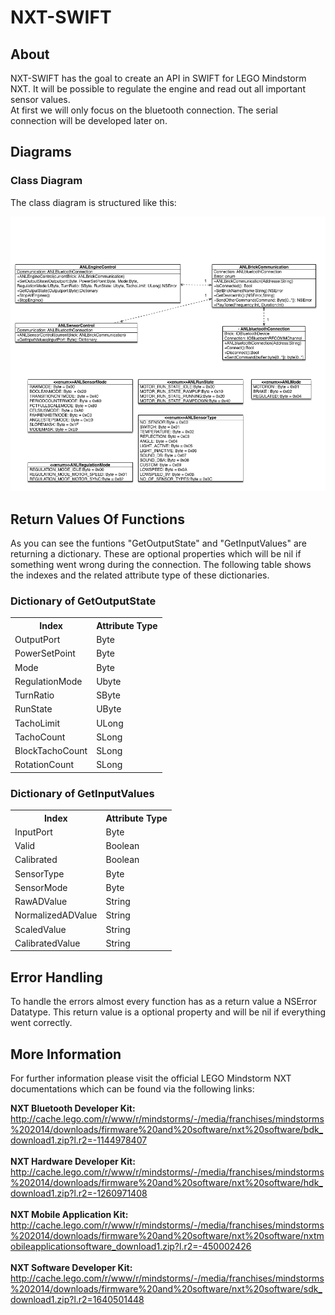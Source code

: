 <h1>NXT-SWIFT</h1>
<h2>About</h2>
<p>NXT-SWIFT has the goal to create an API in SWIFT for LEGO Mindstorm NXT. It will be possible to regulate the engine and read out all important sensor values.<br> At first we will only focus on the bluetooth connection. The serial connection will be developed later on. </p>
<h2>Diagrams</h2>
<h3>Class Diagram</h3>
<p>The class diagram is structured like this: </p>
<img src='Diagrams/classDiagram.bmp' />
<h2>Return Values Of Functions</h2>
<p>As you can see the funtions "GetOutputState" and "GetInputValues" are returning a dictionary. These are optional properties which will be nil if something went wrong during the connection. The following table shows the indexes and the related attribute type of these dictionaries. </p>
<h3>Dictionary of GetOutputState</h3>
  <table>
  <tr>
    <th>Index</th>
    <th>Attribute Type</th>
  </tr>
  <tr>
    <td>OutputPort</td>
    <td>Byte</td>
  </tr>
  <tr>
    <td>PowerSetPoint</td>
    <td>Byte</td>
  </tr>
  <tr>
    <td>Mode</td>
    <td>Byte</td>
  </tr>
  <tr>
    <td>RegulationMode</td>
    <td>Ubyte</td>
  </tr>
  <tr>
    <td>TurnRatio</td>
    <td>SByte</td>
  </tr>
  <tr>
    <td>RunState</td>
    <td>UByte</td>
  </tr>
  <tr>
    <td>TachoLimit</td>
    <td>ULong</td>
  </tr>
  <tr>
    <td>TachoCount</td>
    <td>SLong</td>
  </tr>
  <tr>
    <td>BlockTachoCount</td>
    <td>SLong</td>
  </tr>
  <tr>
    <td>RotationCount</td>
    <td>SLong</td>
  </tr>
  </table>
<h3>Dictionary of GetInputValues</h3>
<table>
  <tr>
    <th>Index</th>
    <th>Attribute Type</th>
  </tr>
  <tr>
    <td>InputPort</td>
    <td>Byte</td>
  </tr>
  <tr>
    <td>Valid</td>
    <td>Boolean</td>
  </tr>
  <tr>
    <td>Calibrated</td>
    <td>Boolean</td>
  </tr>
  <tr>
    <td>SensorType</td>
    <td>Byte</td>
  </tr>
  <tr>
    <td>SensorMode</td>
    <td>Byte</td>
  </tr>
  <tr>
    <td>RawADValue</td>
    <td>String</td>
  </tr>
  <tr>
    <td>NormalizedADValue</td>
    <td>String</td>
  </tr>
  <tr>
    <td>ScaledValue</td>
    <td>String</td>
  </tr>
  <tr>
    <td>CalibratedValue</td>
    <td>String</td>
  </tr>
</table>
<h2>Error Handling</h2>
 <p>To handle the errors almost every function has as a return value a NSError Datatype. This return value is a optional property and will be nil if everything went correctly. </p>
<h2>More Information</h2>
<p>For further information please visit the official LEGO Mindstorm NXT documentations which can be found via the following links: </p>
<p><b>NXT Bluetooth Developer Kit:</b> <a href='http://cache.lego.com/r/www/r/mindstorms/-/media/franchises/mindstorms%202014/downloads/firmware%20and%20software/nxt%20software/bdk_download1.zip?l.r2=-1144978407'>http://cache.lego.com/r/www/r/mindstorms/-/media/franchises/mindstorms%202014/downloads/firmware%20and%20software/nxt%20software/bdk_download1.zip?l.r2=-1144978407</a><br><br>
<b>NXT Hardware Developer Kit:</b> <a href='http://cache.lego.com/r/www/r/mindstorms/-/media/franchises/mindstorms%202014/downloads/firmware%20and%20software/nxt%20software/hdk_download1.zip?l.r2=-1260971408'> http://cache.lego.com/r/www/r/mindstorms/-/media/franchises/mindstorms%202014/downloads/firmware%20and%20software/nxt%20software/hdk_download1.zip?l.r2=-1260971408</a><br><br>
<b>NXT Mobile Application Kit:</b> <a href='http://cache.lego.com/r/www/r/mindstorms/-/media/franchises/mindstorms%202014/downloads/firmware%20and%20software/nxt%20software/nxtmobileapplicationsoftware_download1.zip?l.r2=-450002426'>http://cache.lego.com/r/www/r/mindstorms/-/media/franchises/mindstorms%202014/downloads/firmware%20and%20software/nxt%20software/nxtmobileapplicationsoftware_download1.zip?l.r2=-450002426</a><br><br>
<b>NXT Software Developer Kit:</b> <a href='http://cache.lego.com/r/www/r/mindstorms/-/media/franchises/mindstorms%202014/downloads/firmware%20and%20software/nxt%20software/sdk_download1.zip?l.r2=1640501448'>http://cache.lego.com/r/www/r/mindstorms/-/media/franchises/mindstorms%202014/downloads/firmware%20and%20software/nxt%20software/sdk_download1.zip?l.r2=1640501448</a></p>
